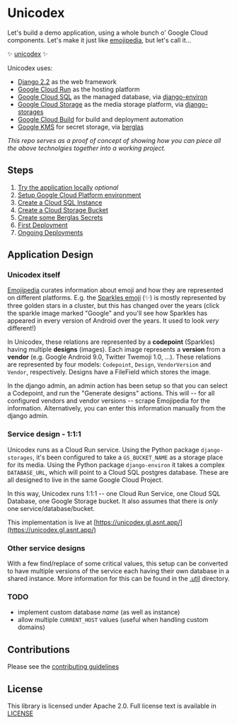 # Unicodex

Let's build a demo application, using a whole bunch o' Google Cloud components. Let's make it just like [emojipedia](https://emojipedia.org/), but let's call it... 

✨ [unicodex](https://unicodex.gl.asnt.app/) ✨

Unicodex uses: 

 * [Django 2.2](https://docs.djangoproject.com/en/2.2/) as the web framework
 * [Google Cloud Run](https://cloud.google.com/run/) as the hosting platform
 * [Google Cloud SQL](https://cloud.google.com/sql/) as the managed database, via [django-environ](https://django-environ.readthedocs.io/en/latest/)
 * [Google Cloud Storage](https://cloud.google.com/storage/) as the media storage platform, via [django-storages](https://django-storages.readthedocs.io/en/latest/)
 * [Google Cloud Build](https://cloud.google.com/cloud-build/) for build and deployment automation
 * [Google KMS](https://cloud.google.com/kms/) for secret storage, via [berglas](https://github.com/GoogleCloudPlatform/berglas)

*This repo serves as a proof of concept of showing how you can piece all the above technolgies together into a working project.*

## Steps

1. [Try the application locally](docs/00-test-local.md) *optional*
2. [Setup Google Cloud Platform environment](docs/10-setup-gcp.md)
3. [Create a Cloud SQL Instance](docs/20-setup-sql.md)
4. [Create a Cloud Storage Bucket](docs/30-setup-bucket.md)
5. [Create some Berglas Secrets](docs/40-setup-secrets.md)
6. [First Deployment](docs/50-first-deployment.md)
7. [Ongoing Deployments](docs/60-ongoing-deployments.md)

## Application Design

### Unicodex itself

[Emojipedia](https://emojipedia.org/) curates information about emoji and how they are represented on different platforms. E.g. the [Sparkles emoji](https://emojipedia.org/sparkles/) (✨) is mostly represented by three golden stars in a cluster, but this has changed over the years (click the sparkle image marked "Google" and you'll see how Sparkles has appeared in every version of Android over the years. It used to look *very* different!)

In Unicodex, these relations are represented by a **codepoint** (Sparkles) having multiple **designs** (images). Each image represents a **version** from a **vendor** (e.g. Google Android 9.0, Twitter Twemoji 1.0, ...). These relations are represented by four models: `Codepoint`, `Design`, `VendorVersion` and `Vendor`, respectively. Designs have a FileField which stores the image. 

In the django admin, an admin action has been setup so that you can select a Codepoint, and run the "Generate designs" actions. This will -- for all configured vendors and vendor versions -- scrape Emojipedia for the information. Alternatively, you can enter this information manually from the django admin. 


### Service design - 1:1:1

Unicodex runs as a Cloud Run service. Using the Python package `django-storages`, it's been configured to take a `GS_BUCKET_NAME` as a storage place for its media. Using the Python package `django-environ` it takes a complex `DATABASE_URL`, which will point to a Cloud SQL postgres database. These are all designed to live in the same Google Cloud Project.

In this way, Unicodex runs 1:1:1 -- one Cloud Run Service, one Cloud SQL Database, one Google Storage bucket. It also assumes that there is *only* one service/database/bucket. 

This implementation is live at [https://unicodex.gl.asnt.app/](https://unicodex.gl.asnt.app/)

### Other service designs

With a few find/replace of some critical values, this setup can be converted to have multiple versions of the service each having their own database in a shared instance. More information for this can be found in the [.util](.util/README.md) directory. 

### TODO

* implement custom database *name* (as well as instance)
* allow multiple `CURRENT_HOST` values (useful when handling custom domains)


## Contributions

Please see the [contributing guidelines](CONTRIBUTING.md)

## License

This library is licensed under Apache 2.0. Full license text is available in [LICENSE](LICENSE)


